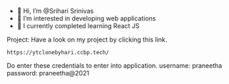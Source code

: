 - 👋 Hi, I’m @Srihari Srinivas
- 👀 I’m interested in developing web applications
- 🌱 I currently completed learning React JS

Project:
    Have a look on my project by clicking this link.
    
    https://ytclonebyhari.ccbp.tech/

   Do enter these credentials to enter into application.
    username: praneetha
    password: praneetha@2021
